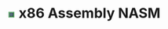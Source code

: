 ---
title: "<img src='https://github.com/jotavare/jotavare.github.io/blob/main/assets/icons/cpu.png?raw=true' alt='CPU Icon' height='16' width='16' style='vertical-align:middle'> x86 Assembly NASM"
permalink: /x86_assembly_nasm/
layout: default
nav_order: 6
---